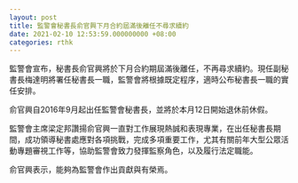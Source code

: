 ```yaml
---
layout: post
title: 監警會秘書長俞官興下月合約屆滿後離任不尋求續約
date: 2021-02-10 12:53:59.000000000 +08:00
categories: rthk
---
```


監警會宣布，秘書長俞官興將於下月合約期屆滿後離任，不再尋求續約。現任副秘書長梅達明將署任秘書長一職，監警會將根據既定程序，適時公布秘書長一職的實任安排。 

俞官興自2016年9月起出任監警會秘書長，並將於本月12日開始退休前休假。

監警會主席梁定邦讚揚俞官興一直對工作展現熱誠和表現專業，在出任秘書長期間，成功領導秘書處應對各項挑戰，完成多項重要工作，尤其有關前年大型公眾活動專題審視工作等，協助監警會致力發揮監察角色，以及履行法定職能。

俞官興表示，能夠為監警會作出貢獻與有榮焉。
